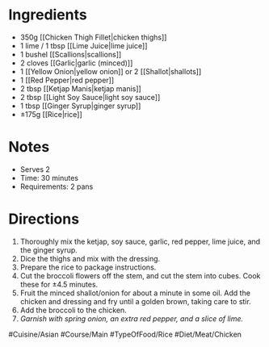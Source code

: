# Ingredients
- 350g [[Chicken Thigh Fillet|chicken thighs]]
- 1 lime / 1 tbsp [[Lime Juice|lime juice]]
- 1 bushel [[Scallions|scallions]]
- 2 cloves [[Garlic|garlic (minced)]]
- 1 [[Yellow Onion|yellow onion]] or 2 [[Shallot|shallots]]
- 1 [[Red Pepper|red pepper]]
- 2 tbsp [[Ketjap Manis|ketjap manis]]
- 2 tbsp [[Light Soy Sauce|light soy sauce]]
- 1 tbsp [[Ginger Syrup|ginger syrup]]
- ±175g [[Rice|rice]]
# Notes
- Serves 2
- Time: 30 minutes
- Requirements: 2 pans
# Directions
1. Thoroughly mix the ketjap, soy sauce, garlic, red pepper, lime juice, and the ginger syrup.
2. Dice the thighs and mix with the dressing.
3. Prepare the rice to package instructions.
4. Cut the broccoli flowers off the stem, and cut the stem into cubes. Cook these for ±4.5 minutes.
5. Fruit the minced shallot/onion for about a minute in some oil. Add the chicken and dressing and fry until a golden brown, taking care to stir.
6. Add the broccoli to the chicken.
7. *Garnish with spring onion, an extra red pepper, and a slice of lime.*

#Cuisine/Asian #Course/Main #TypeOfFood/Rice #Diet/Meat/Chicken 